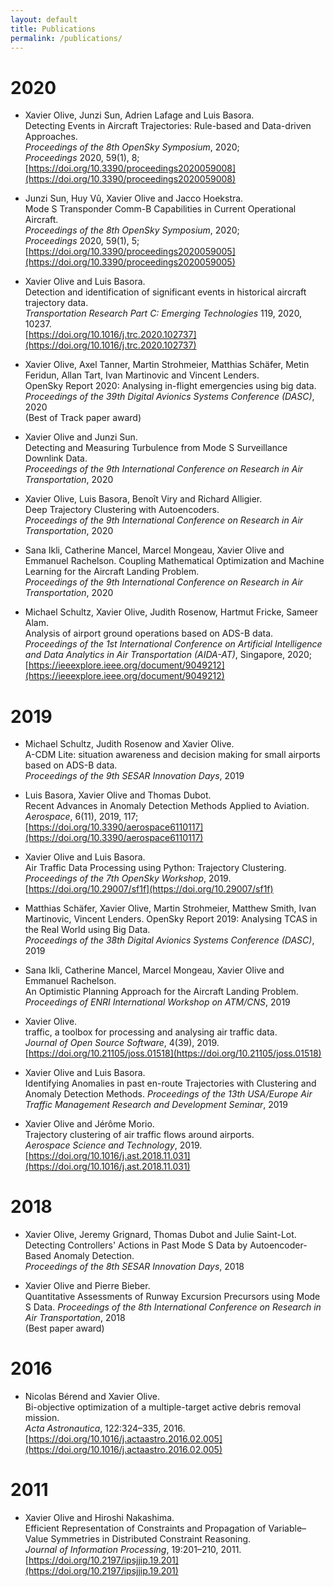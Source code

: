 ```yaml
---
layout: default
title: Publications
permalink: /publications/
---
```


# 2020

- Xavier Olive, Junzi Sun, Adrien Lafage and Luis Basora.  
  Detecting Events in Aircraft Trajectories: Rule-based and Data-driven Approaches.  
  _Proceedings of the 8th OpenSky Symposium_, 2020;  
  _Proceedings_ 2020, 59(1), 8;
  [https://doi.org/10.3390/proceedings2020059008](https://doi.org/10.3390/proceedings2020059008)

- Junzi Sun, Huy Vû, Xavier Olive and Jacco Hoekstra.  
  Mode S Transponder Comm-B Capabilities in Current Operational Aircraft.  
  _Proceedings of the 8th OpenSky Symposium_, 2020;  
  _Proceedings_ 2020, 59(1), 5;
  [https://doi.org/10.3390/proceedings2020059005](https://doi.org/10.3390/proceedings2020059005)

- Xavier Olive and Luis Basora.  
  Detection and identification of significant events in historical aircraft trajectory data.  
  _Transportation Research Part C: Emerging Technologies_ 119, 2020, 10237.  
  [https://doi.org/10.1016/j.trc.2020.102737](https://doi.org/10.1016/j.trc.2020.102737)

- Xavier Olive, Axel Tanner, Martin Strohmeier, Matthias Schäfer, Metin Feridun, Allan Tart, Ivan Martinovic and Vincent Lenders.  
  OpenSky Report 2020: Analysing in-flight emergencies using big data.  
  _Proceedings of the 39th Digital Avionics Systems Conference (DASC)_, 2020  
  (Best of Track paper award)

- Xavier Olive and Junzi Sun.  
  Detecting and Measuring Turbulence from Mode S Surveillance Downlink Data.  
  _Proceedings of the 9th International Conference on Research in Air Transportation_, 2020

- Xavier Olive, Luis Basora, Benoît Viry and Richard Alligier.  
  Deep Trajectory Clustering with Autoencoders.  
  _Proceedings of the 9th International Conference on Research in Air Transportation_, 2020

- Sana Ikli, Catherine Mancel, Marcel Mongeau, Xavier Olive and Emmanuel Rachelson.
  Coupling Mathematical Optimization and Machine Learning for the Aircraft Landing Problem.  
  _Proceedings of the 9th International Conference on Research in Air Transportation_, 2020

- Michael Schultz, Xavier Olive, Judith Rosenow, Hartmut Fricke, Sameer Alam.  
  Analysis of airport ground operations based on ADS-B data.  
  _Proceedings of the 1st International Conference on Artificial Intelligence and Data Analytics in Air Transportation (AIDA-AT)_, Singapore, 2020;  
  [https://ieeexplore.ieee.org/document/9049212](https://ieeexplore.ieee.org/document/9049212)

# 2019

- Michael Schultz, Judith Rosenow and Xavier Olive.  
  A-CDM Lite: situation awareness and decision making for small airports based on ADS-B data.  
  _Proceedings of the 9th SESAR Innovation Days_, 2019

- Luis Basora, Xavier Olive and Thomas Dubot.  
  Recent Advances in Anomaly Detection Methods Applied to Aviation.  
  _Aerospace_, 6(11), 2019, 117;  
  [https://doi.org/10.3390/aerospace6110117](https://doi.org/10.3390/aerospace6110117)

- Xavier Olive and Luis Basora.  
  Air Traffic Data Processing using Python: Trajectory Clustering.  
  _Proceedings of the 7th OpenSky Workshop_, 2019.  
  [https://doi.org/10.29007/sf1f](https://doi.org/10.29007/sf1f)

- Matthias Schäfer, Xavier Olive, Martin Strohmeier, Matthew Smith, Ivan Martinovic, Vincent Lenders.
  OpenSky Report 2019: Analysing TCAS in the Real World using Big Data.  
  _Proceedings of the 38th Digital Avionics Systems Conference (DASC)_, 2019

- Sana Ikli, Catherine Mancel, Marcel Mongeau, Xavier Olive and Emmanuel Rachelson.  
  An Optimistic Planning Approach for the Aircraft Landing Problem.  
  _Proceedings of ENRI International Workshop on ATM/CNS_, 2019

- Xavier Olive.  
  traffic, a toolbox for processing and analysing air traffic data.  
  _Journal of Open Source Software_, 4(39), 2019.  
  [https://doi.org/10.21105/joss.01518](https://doi.org/10.21105/joss.01518)

- Xavier Olive and Luis Basora.  
  Identifying Anomalies in past en-route Trajectories with Clustering and Anomaly Detection Methods.
  _Proceedings of the 13th USA/Europe Air Traffic Management Research and Development Seminar_, 2019

- Xavier Olive and Jérôme Morio.  
  Trajectory clustering of air traffic flows around airports.  
  _Aerospace Science and Technology_, 2019.  
  [https://doi.org/10.1016/j.ast.2018.11.031](https://doi.org/10.1016/j.ast.2018.11.031)

# 2018

- Xavier Olive, Jeremy Grignard, Thomas Dubot and Julie Saint-Lot.  
  Detecting Controllers' Actions in Past Mode S Data by Autoencoder-Based Anomaly Detection.  
  _Proceedings of the 8th SESAR Innovation Days_, 2018

- Xavier Olive and Pierre Bieber.  
  Quantitative Assessments of Runway Excursion Precursors using Mode S Data.
  _Proceedings of the 8th International Conference on Research in Air Transportation_, 2018  
  (Best paper award)

# 2016

- Nicolas Bérend and Xavier Olive.  
  Bi-objective optimization of a multiple-target active debris removal mission.  
  _Acta Astronautica_, 122:324–335, 2016.  
  [https://doi.org/10.1016/j.actaastro.2016.02.005](https://doi.org/10.1016/j.actaastro.2016.02.005)

# 2011

- Xavier Olive and Hiroshi Nakashima.  
  Efficient Representation of Constraints and Propagation of Variable–Value Symmetries in Distributed Constraint Reasoning.  
  _Journal of Information Processing_, 19:201–210, 2011.  
  [https://doi.org/10.2197/ipsjjip.19.201](https://doi.org/10.2197/ipsjjip.19.201)
